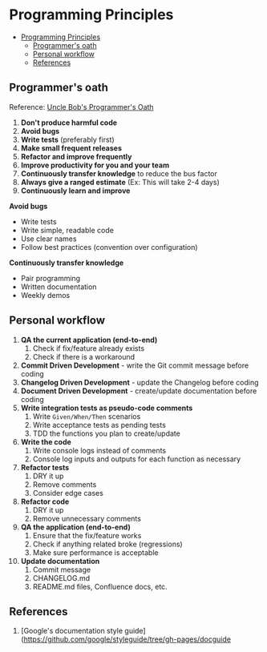# Programming Principles 

- [Programming Principles](#programming-principles)
  - [Programmer's oath](#programmers-oath)
  - [Personal workflow](#personal-workflow)
  - [References](#references)

## Programmer's oath

Reference: [Uncle Bob's Programmer's Oath](https://blog.cleancoder.com/uncle-bob/2015/11/18/TheProgrammersOath.html)

1. **Don't produce harmful code**
1. **Avoid bugs**
1. **Write tests** (preferably first)
1. **Make small frequent releases**
1. **Refactor and improve frequently**
1. **Improve productivity for you and your team**
1. **Continuously transfer knowledge** to reduce the bus factor
1. **Always give a ranged estimate** (Ex: This will take 2-4 days)
1. **Continuously learn and improve**

**Avoid bugs**
- Write tests
- Write simple, readable code
- Use clear names
- Follow best practices (convention over configuration)

**Continuously transfer knowledge**
- Pair programming
- Written documentation
- Weekly demos

## Personal workflow

1. **QA the current application (end-to-end)**
   1. Check if fix/feature already exists 
   1. Check if there is a workaround
1. **Commit Driven Development** - write the Git commit message before coding
1. **Changelog Driven Development** - update the Changelog before coding
1. **Document Driven Development** - create/update documentation before coding
1. **Write integration tests as pseudo-code comments**
   1. Write `Given/When/Then` scenarios
   1. Write acceptance tests as pending tests
   1. TDD the functions you plan to create/update 
1. **Write the code**
   1. Write console logs instead of comments
   1. Console log inputs and outputs for each function as necessary
1. **Refactor tests**
   1. DRY it up
   1. Remove comments
   1. Consider edge cases
1. **Refactor code**
   1. DRY it up
   1. Remove unnecessary comments
1. **QA the application (end-to-end)**
   1. Ensure that the fix/feature works 
   1. Check if anything related broke (regressions)
   1. Make sure performance is acceptable
1. **Update documentation**
   1. Commit message
   1. CHANGELOG.md 
   1. README.md files, Confluence docs, etc.

## References

1. [Google's documentation style guide](https://github.com/google/styleguide/tree/gh-pages/docguide
